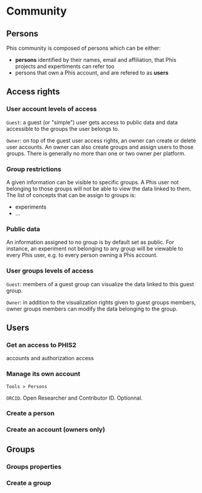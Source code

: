 # Community

## Persons
Phis community is composed of persons which can be either:
- **persons** identified by their names, email and affiliation, that Phis projects and expertiments can refer too
- persons that own a Phis account, and are refered to as **users**

## Access rights

### User account levels of access
`Guest`: a guest (or "simple") user gets access to public data and data accessible to the groups the user belongs to.

`Owner`: on top of the guest user access rights, an owner can create or delete user accounts.
An owner can also create groups and assign users to those groups.
There is generally no more than one or two owner per platform.

### Group restrictions
A given information can be visible to specific groups. A Phis user not belonging to those groups will not be able to view the data linked to them.
The list of concepts that can be assign to groups is:

- experiments
- ...

### Public data
An information assigned to no group is by default set as public. For instance, an experiment not belonging to any group will be viewable to every Phis user, e.g. to every person owning a Pḧis account.

### User groups levels of access
`Guest`: members of a guest group can visualize the data linked to this guest group.

`Owner`: in addition to the visualization rights given to guest groups members, owner groups members can modify the data belonging to the group.


## Users

### Get an access to PHIS2
accounts and authorization access

### Manage its own account

`Tools > Persons`

`ORCID`. Open Researcher and Contributor ID. Optionnal.

### Create a person

### Create an account (owners only)

## Groups

### Groups properties

### Create a group
